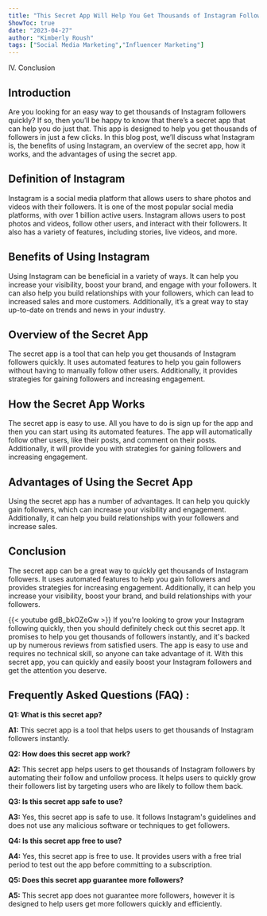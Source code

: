 ```yaml
---
title: "This Secret App Will Help You Get Thousands of Instagram Followers Instantly!"
ShowToc: true 
date: "2023-04-27"
author: "Kimberly Roush" 
tags: ["Social Media Marketing","Influencer Marketing"]
---
```

IV. Conclusion

## Introduction 

Are you looking for an easy way to get thousands of Instagram followers quickly? If so, then you’ll be happy to know that there’s a secret app that can help you do just that. This app is designed to help you get thousands of followers in just a few clicks. In this blog post, we’ll discuss what Instagram is, the benefits of using Instagram, an overview of the secret app, how it works, and the advantages of using the secret app. 

## Definition of Instagram 

Instagram is a social media platform that allows users to share photos and videos with their followers. It is one of the most popular social media platforms, with over 1 billion active users. Instagram allows users to post photos and videos, follow other users, and interact with their followers. It also has a variety of features, including stories, live videos, and more. 

## Benefits of Using Instagram 

Using Instagram can be beneficial in a variety of ways. It can help you increase your visibility, boost your brand, and engage with your followers. It can also help you build relationships with your followers, which can lead to increased sales and more customers. Additionally, it’s a great way to stay up-to-date on trends and news in your industry. 

## Overview of the Secret App 

The secret app is a tool that can help you get thousands of Instagram followers quickly. It uses automated features to help you gain followers without having to manually follow other users. Additionally, it provides strategies for gaining followers and increasing engagement. 

## How the Secret App Works 

The secret app is easy to use. All you have to do is sign up for the app and then you can start using its automated features. The app will automatically follow other users, like their posts, and comment on their posts. Additionally, it will provide you with strategies for gaining followers and increasing engagement. 

## Advantages of Using the Secret App 

Using the secret app has a number of advantages. It can help you quickly gain followers, which can increase your visibility and engagement. Additionally, it can help you build relationships with your followers and increase sales. 

## Conclusion 

The secret app can be a great way to quickly get thousands of Instagram followers. It uses automated features to help you gain followers and provides strategies for increasing engagement. Additionally, it can help you increase your visibility, boost your brand, and build relationships with your followers.

{{< youtube gdB_bkOZeGw >}} 
If you're looking to grow your Instagram following quickly, then you should definitely check out this secret app. It promises to help you get thousands of followers instantly, and it's backed up by numerous reviews from satisfied users. The app is easy to use and requires no technical skill, so anyone can take advantage of it. With this secret app, you can quickly and easily boost your Instagram followers and get the attention you deserve.

## Frequently Asked Questions (FAQ) :
**Q1: What is this secret app?**

**A1:** This secret app is a tool that helps users to get thousands of Instagram followers instantly. 

**Q2: How does this secret app work?**

**A2:** This secret app helps users to get thousands of Instagram followers by automating their follow and unfollow process. It helps users to quickly grow their followers list by targeting users who are likely to follow them back. 

**Q3: Is this secret app safe to use?**

**A3:** Yes, this secret app is safe to use. It follows Instagram's guidelines and does not use any malicious software or techniques to get followers. 

**Q4: Is this secret app free to use?**

**A4:** Yes, this secret app is free to use. It provides users with a free trial period to test out the app before committing to a subscription. 

**Q5: Does this secret app guarantee more followers?**

**A5:** This secret app does not guarantee more followers, however it is designed to help users get more followers quickly and efficiently.


